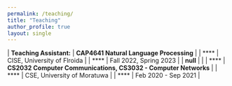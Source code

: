 ```yaml
---
permalink: /teaching/
title: "Teaching"
author_profile: true
layout: single
---
```

<style>
td, th {
   border: none!important;
}
</style>

| **Teaching Assistant:** | **CAP4641 Natural Language Processing**                        |
| ****                    | CISE, University of Flroida                                    |
| ****                    | Fall 2022, Spring 2023                                         |
| **null**                |                                                                |
| ****                    | **CS2032 Computer Communications, CS3032 - Computer Networks** |
| ****                    | CSE, University of Moratuwa                                    |
| ****                    | Feb 2020 - Sep 2021                                            |
